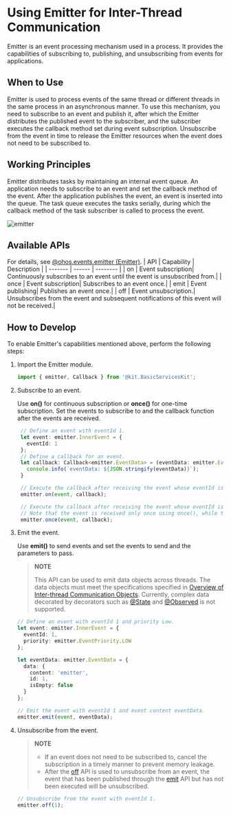 # Using Emitter for Inter-Thread Communication

<!--Kit: Basic Services Kit-->
<!--Subsystem: Notification-->
<!--Owner: @peixu-->
<!--Designer: @dongqingran; @wulong158-->
<!--Tester: @wanghong1997-->
<!--Adviser: @huipeizi-->

Emitter is an event processing mechanism used in a process. It provides the capabilities of subscribing to, publishing, and unsubscribing from events for applications.

## When to Use

Emitter is used to process events of the same thread or different threads in the same process in an asynchronous manner. To use this mechanism, you need to subscribe to an event and publish it, after which the Emitter distributes the published event to the subscriber, and the subscriber executes the callback method set during event subscription. Unsubscribe from the event in time to release the Emitter resources when the event does not need to be subscribed to.

## Working Principles
Emitter distributes tasks by maintaining an internal event queue. An application needs to subscribe to an event and set the callback method of the event. After the application publishes the event, an event is inserted into the queue. The task queue executes the tasks serially, during which the callback method of the task subscriber is called to process the event.

![emitter](figures/emitter.png)

## Available APIs
For details, see [@ohos.events.emitter (Emitter)](../../reference/apis-basic-services-kit/js-apis-emitter.md).
| API | Capability  | Description    |
| ------- | ------ | -------- |
| on | Event subscription| Continuously subscribes to an event until the event is unsubscribed from.|
| once | Event subscription| Subscribes to an event once.|
| emit | Event publishing| Publishes an event once.|
| off | Event unsubscription.| Unsubscribes from the event and subsequent notifications of this event will not be received.|

## How to Develop

To enable Emitter's capabilities mentioned above, perform the following steps:

1. Import the Emitter module.
   
   ```ts
   import { emitter, Callback } from '@kit.BasicServicesKit';
   ```

2. Subscribe to an event.

   Use **on()** for continuous subscription or **once()** for one-time subscription. Set the events to subscribe to and the callback function after the events are received.
   ```ts
    // Define an event with eventId 1.
    let event: emitter.InnerEvent = {
      eventId: 1
    };
    // Define a callback for an event.
    let callback: Callback<emitter.EventData> = (eventData: emitter.EventData) => {
      console.info(`eventData: ${JSON.stringify(eventData)}`);
    }

    // Execute the callback after receiving the event whose eventId is 1.
    emitter.on(event, callback);
   ```

   ```ts
    // Execute the callback after receiving the event whose eventId is 1.
    // Note that the event is received only once using once(), while the event is received until the subscription is canceled using on().
    emitter.once(event, callback);
   ```

3. Emit the event.

   Use **emit()** to send events and set the events to send and the parameters to pass.
    > **NOTE**
    >
    > This API can be used to emit data objects across threads. The data objects must meet the specifications specified in [Overview of Inter-thread Communication Objects](../../arkts-utils/serializable-overview.md). Currently, complex data decorated by decorators such as [@State](../../ui/state-management/arkts-state.md) and [@Observed](../../ui/state-management/arkts-observed-and-objectlink.md) is not supported.
   ```ts
   // Define an event with eventId 1 and priority Low.
   let event: emitter.InnerEvent = {
     eventId: 1,
     priority: emitter.EventPriority.LOW
   };

   let eventData: emitter.EventData = {
     data: {
       content: 'emitter',
       id: 1,
       isEmpty: false
     }
   };
   
   // Emit the event with eventId 1 and event content eventData.
   emitter.emit(event, eventData);
   ```

4. Unsubscribe from the event.
    > **NOTE**
    >
    > - If an event does not need to be subscribed to, cancel the subscription in a timely manner to prevent memory leakage.
    > - After the [off](../../reference/apis-basic-services-kit/js-apis-emitter.md#emitteroff) API is used to unsubscribe from an event, the event that has been published through the [emit](../../reference/apis-basic-services-kit/js-apis-emitter.md#emitteremit) API but has not been executed will be unsubscribed.
   ```ts
   // Unsubscribe from the event with eventId 1.
   emitter.off(1);
   ```
